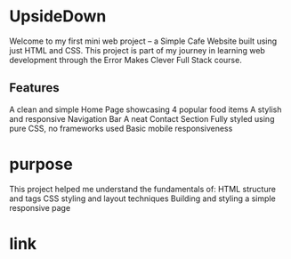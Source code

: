 # UpsideDown
Welcome to my first mini web project – a Simple Cafe Website built using just HTML and CSS. This project is part of my journey in learning web development through the Error Makes Clever Full Stack course.

## Features
 A clean and simple Home Page showcasing 4 popular food items
 A stylish and responsive Navigation Bar
 A neat Contact Section 
 Fully styled using pure CSS, no frameworks used
 Basic mobile responsiveness

 # purpose
 This project helped me understand the fundamentals of:
HTML structure and tags
CSS styling and layout techniques
Building and styling a simple responsive page

# link
